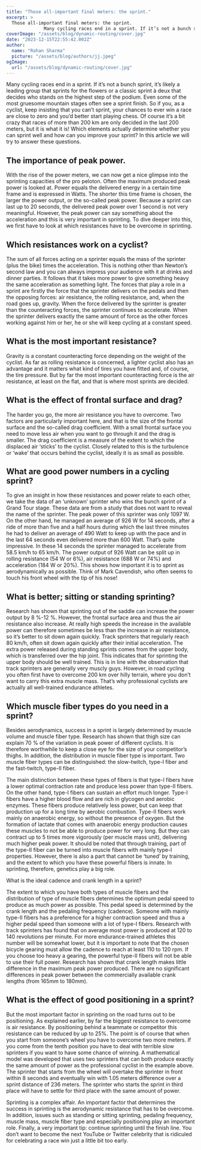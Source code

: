 ```yaml
---
title: "Those all-important final meters: the sprint."
excerpt: >
  Those all-important final meters: the sprint.
              Many cycling races end in a sprint. If it’s not a bunch sprint, it’s likely a leading group that sprints for the flowers or a classic sprint à
coverImage: "/assets/blog/dynamic-routing/cover.jpg"
date: "2023-12-15T22:55:42.002Z"
author:
  name: "Rohan Sharma"
  picture: "/assets/blog/authors/jj.jpeg"
ogImage:
  url: "/assets/blog/dynamic-routing/cover.jpg"
---
```


Many cycling races end in a sprint. If it’s not a bunch sprint, it’s likely a leading group that sprints for the flowers or a classic sprint à deux that decides who stands on the highest step of the podium. Even some of the most gruesome mountain stages often see a sprint finish. So if you, as a cyclist, keep insisting that you can’t sprint, your chances to ever win a race are close to zero and you’d better start playing chess. Of course it’s a bit crazy that races of more than 200 km are only decided in the last 200 meters, but it is what it is! Which elements actually determine whether you can sprint well and how can you improve your sprint? In this article we will try to answer these questions.


## The importance of peak power.

With the rise of the power meters, we can now get a nice glimpse into the sprinting capacities of the pro peloton. Often the maximum produced peak power is looked at. Power equals the delivered energy in a certain time frame and is expressed in Watts. The shorter this time frame is chosen, the larger the power output, or the so-called peak power. Because a sprint can last up to 20 seconds, the delivered peak power over 1 second is not very meaningful. However, the peak power can say something about the acceleration and this is very important in sprinting. To dive deeper into this, we first have to look at which resistances have to be overcome in sprinting.


## Which resistances work on a cyclist?

The sum of all forces acting on a sprinter equals the mass of the sprinter (plus the bike) times the acceleration. This is nothing other than Newton’s second law and you can always impress your audience with it at drinks and dinner parties. It follows that it takes more power to give something heavy the same acceleration as something light. The forces that play a role in a sprint are firstly the force that the sprinter delivers on the pedals and then the opposing forces: air resistance, the rolling resistance, and, when the road goes up, gravity. When the force delivered by the sprinter is greater than the counteracting forces, the sprinter continues to accelerate. When the sprinter delivers exactly the same amount of force as the other forces working against him or her, he or she will keep cycling at a constant speed.


## What is the most important resistance?

Gravity is a constant counteracting force depending on the weight of the cyclist. As far as rolling resistance is concerned, a lighter cyclist also has an advantage and it matters what kind of tires you have fitted and, of course, the tire pressure. But by far the most important counteracting force is the air resistance, at least on the flat, and that is where most sprints are decided.


## What is the effect of frontal surface and drag?

The harder you go, the more air resistance you have to overcome. Two factors are particularly important here, and that is the size of the frontal surface and the so-called drag coefficient. With a small frontal surface you need to move less air when you want to go through it and the drag is smaller. The drag coefficient is a measure of the extent to which the displaced air ‘sticks’ to the cyclist. Closely related to this is the turbulence or ‘wake’ that occurs behind the cyclist, ideally it is as small as possible.


## What are good power numbers in a cycling sprint?

To give an insight in how these resistances and power relate to each other, we take the data of an ‘unknown’ sprinter who wins the bunch sprint of a Grand Tour stage. These data are from a study that does not want to reveal the name of the sprinter. The peak power of this sprinter was only 1097 W. On the other hand, he managed an average of 926 W for 14 seconds, after a ride of more than five and a half hours during which the last three minutes he had to deliver an average of 490 Watt to keep up with the pace and in the last 64 seconds even delivered more than 600 Watt. That’s quite impressive. In these 14 seconds the sprinter managed to accelerate from 58.5 km/h to 65 km/h. The power output of 926 Watt can be split up in rolling resistance (54 W or 6%), air resistance (688 W or 74%) and acceleration (184 W or 20%). This shows how important it is to sprint as aerodynamically as possible. Think of Mark Cavendish, who often seems to touch his front wheel with the tip of his nose!


## What is better; sitting or standing sprinting?

Research has shown that sprinting out of the saddle can increase the power output by 8 %-12 %. However, the frontal surface area and thus the air resistance also increase. At really high speeds the increase in the available power can therefore sometimes be less than the increase in air resistance, so it’s better to sit down again quickly. Track sprinters that regularly reach 80 km/h, often sit down again quickly after their initial acceleration. The extra power released during standing sprints comes from the upper body, which is transferred over the hip joint. This indicates that for sprinting the upper body should be well trained. This is in line with the observation that track sprinters are generally very muscly guys. However, in road cycling you often first have to overcome 200 km over hilly terrain, where you don’t want to carry this extra muscle mass. That’s why professional cyclists are actually all well-trained endurance athletes.


## Which muscle fiber types do you need in a sprint?

Besides aerodynamics, success in a sprint is largely determined by muscle volume and muscle fiber type. Research has shown that thigh size can explain 70 % of the variation in peak power of different cyclists. It is therefore worthwhile to keep a close eye for the size of your competitor’s thighs. In addition, the distribution in muscle fiber type is important. Two muscle fiber types can be distinguished: the slow-twitch, type-I fiber and the fast-twitch, type-II fiber.


The main distinction between these types of fibers is that type-I fibers have a lower optimal contraction rate and produce less power than type-II fibers. On the other hand, type-I fibers can sustain an effort much longer. Type-I fibers have a higher blood flow and are rich in glycogen and aerobic enzymes. These fibers produce relatively less power, but can keep that production up for a long time by aerobic combustion. Type-II fibers work mainly on anaerobic energy, so without the presence of oxygen. But the formation of lactate that comes with anaerobic energy production causes these muscles to not be able to produce power for very long. But they can contract up to 5 times more vigorously (per muscle mass unit), delivering much higher peak power. It should be noted that through training, part of the type-II fiber can be turned into muscle fibers with mainly type-I properties. However, there is also a part that cannot be ‘tuned’ by training, and the extent to which you have these powerful fibers is innate. In sprinting, therefore, genetics play a big role.


What is the ideal cadence and crank length in a sprint?


The extent to which you have both types of muscle fibers and the distribution of type of muscle fibers determines the optimum pedal speed to produce as much power as possible. This pedal speed is determined by the crank length and the pedaling frequency (cadence). Someone with mainly type-II fibers has a preference for a higher contraction speed and thus a higher pedal speed than someone with a lot of type-I fibers. Research with track sprinters has found that on average most power is produced at 120 to 140 revolutions per minute. For more endurance-trained athletes this number will be somewhat lower, but it is important to note that the chosen bicycle gearing must allow the cadence to reach at least 110 to 120 rpm. If you choose too heavy a gearing, the powerful type-II fibers will not be able to use their full power. Research has shown that crank length makes little difference in the maximum peak power produced. There are no significant differences in peak power between the commercially available crank lengths (from 165mm to 180mm).


## What is the effect of good positioning in a sprint?

But the most important factor in sprinting on the road turns out to be positioning. As explained earlier, by far the biggest resistance to overcome is air resistance. By positioning behind a teammate or competitor this resistance can be reduced by up to 25%. The point is of course that when you start from someone’s wheel you have to overcome two more meters. If you come from the tenth position you have to deal with terrible slow sprinters if you want to have some chance of winning. A mathematical model was developed that uses two sprinters that can both produce exactly the same amount of power as the professional cyclist in the example above. The sprinter that starts from the wheel will overtake the sprinter in front within 8 seconds and eventually win with 1.05 meters difference over a sprint distance of 236 meters. The sprinter who starts the sprint in third place will have to settle for third place with the same amount of power.


Sprinting is a complex affair. An important factor that determines the success in sprinting is the aerodynamic resistance that has to be overcome. In addition, issues such as standing or sitting sprinting, pedaling frequency, muscle mass, muscle fiber type and especially positioning play an important role. Finally, a very important tip: continue sprinting until the finish line. You don’t want to become the next YouTube or Twitter celebrity that is ridiculed for celebrating a race win just a little bit too early.
